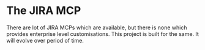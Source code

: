 # The JIRA MCP
There are lot of JIRA MCPs which are available, but there is none which provides enterprise level customisations. This project is built for the same. It will evolve over period of time.
